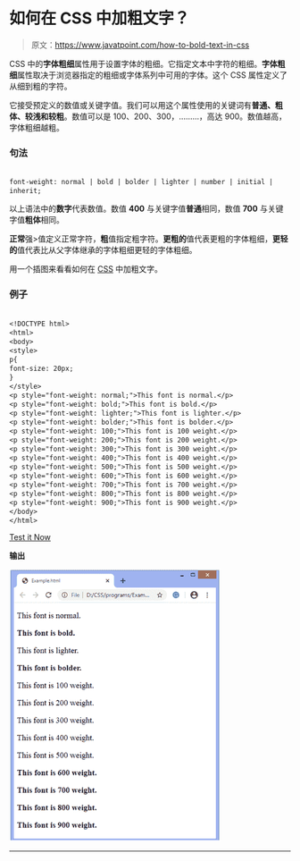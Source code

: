# 如何在 CSS 中加粗文字？

> 原文：<https://www.javatpoint.com/how-to-bold-text-in-css>

CSS 中的**字体粗细**属性用于设置字体的粗细。它指定文本中字符的粗细。**字体粗细**属性取决于浏览器指定的粗细或字体系列中可用的字体。这个 CSS 属性定义了从细到粗的字符。

它接受预定义的数值或关键字值。我们可以用这个属性使用的关键词有**普通、粗体、较浅和较粗**。数值可以是 100、200、300，.........，高达 900。数值越高，字体粗细越粗。

### 句法

```

font-weight: normal | bold | bolder | lighter | number | initial | inherit;

```

以上语法中的**数字**代表数值。数值 **400** 与关键字值**普通**相同，数值 **700** 与关键字值**粗体**相同。

**正常**强>值定义正常字符，**粗**值指定粗字符。**更粗的**值代表更粗的字体粗细，**更轻的**值代表比从父字体继承的字体粗细更轻的字体粗细。

用一个插图来看看如何在 [CSS](https://www.javatpoint.com/css-tutorial) 中加粗文字。

### 例子

```

<!DOCTYPE html>  
<html>  
<body>  
<style>
p{
font-size: 20px;
}
</style>
<p style="font-weight: normal;">This font is normal.</p>  
<p style="font-weight: bold;">This font is bold.</p>  
<p style="font-weight: lighter;">This font is lighter.</p>  
<p style="font-weight: bolder;">This font is bolder.</p>  
<p style="font-weight: 100;">This font is 100 weight.</p>  
<p style="font-weight: 200;">This font is 200 weight.</p>  
<p style="font-weight: 300;">This font is 300 weight.</p>  
<p style="font-weight: 400;">This font is 400 weight.</p>  
<p style="font-weight: 500;">This font is 500 weight.</p>  
<p style="font-weight: 600;">This font is 600 weight.</p>  
<p style="font-weight: 700;">This font is 700 weight.</p>  
<p style="font-weight: 800;">This font is 800 weight.</p>  
<p style="font-weight: 900;">This font is 900 weight.</p>  
</body>  
</html>  

```

[Test it Now](https://www.javatpoint.com/oprweb/test.jsp?filename=How-to-bold-text-in-CSS1)

**输出**

![How to bold text in CSS](img/47e9b652eed467044e284119c5b2d471.png)

* * *